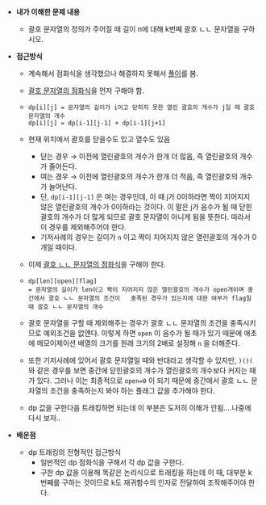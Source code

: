 * **내가 이해한 문제 내용**

  * 괄호 문자열의 정의가 주어질 때 길이 n에 대해 k번째 괄호 ㄴㄴ 문자열을 구하시오.

* **접근방식**

  * 계속해서 점화식을 생각했으나 해결하지 못해서 [풀이](https://sgc109.tistory.com/128)를 봄.

  * <u>괄호 문자열의 점화식</u>을 먼저 구해야 함.

  * ```
    dp[i][j] = 문자열의 길이가 i이고 닫히지 못한 열린 괄호의 개수가 j일 때 괄호문자열의 개수
    dp[i][j] = dp[i-1][j-1] + dp[i-1][j+1]
    ```

  * 현재 위치에서 괄호를 닫을수도 있고 열수도 있음

    * 닫는 경우 → 이전에 열린괄호의 개수가 한개 더 많음, 즉 열린괄호의 개수가 줄어든다.
    * 여는 경우 → 이전에 열린괄호의 개수가 한개 더 적음, 즉 열린괄호의 개수가 늘어난다.
    * 단, `dp[i-1][j-1]` 은 여는 경우인데, 이 때 j가 0이하라면 짝이 지어지지 않은 열린괄호의 개수가 0이하라는 것이다. 이 말은 j가 음수가 될 때 닫힌괄호의 개수가 더 많게 되므로 괄호 문자열이 아니게 됨을 뜻한다. 따라서 이 경우를 제외해주어야 한다.
    * 기저사례의 경우는 길이가 `n` 이고 짝이 지어지지 않은 열린괄호의 개수가 0개일 때이다.

  * 이제 <u>괄호 ㄴㄴ 문자열의 점화식</u>을 구해야 한다.

  * ```
    dp[len][open][flag] 
    = 문자열의 길이가 len이고 짝이 지어지지 않은 열린괄호의 개수가 open개이며 중간에서 괄호 ㄴㄴ 문자열의 조건이 	충족된 경우가 있는지에 대한 여부가 flag일 때 괄호 ㄴㄴ 문자열의 개수
    ```

  * 괄호 문자열을 구할 때 제외해주는 경우가 괄호 ㄴㄴ 문자열의 조건을 충족시키므로 예외조건을 없앤다. 이렇게 하면 `open` 이 음수가 될 때가 있기 때문에 애초에 메모이제이션 배열의 크기를 원래 크기의 2배로 설정해 `n` 을 더해준다.

  * 또한 기저사례에 있어서 괄호 문자열일 때와 반대라고 생각할 수 있지만, `)()(` 와 같은 경우를 보면 중간에 닫힌괄호의 개수가 열린괄호의 개수보다 커지는 때가 있다. 그러나 이는 최종적으로 `open=0` 이 되기 때문에 중간에서 괄호 ㄴㄴ 문자열의 조건을 충족하는지 봐야 하는 플래그 값을 추가해야 한다.

  * dp 값을 구한다음 트래킹하면 되는데 이 부분은 도저히 이해가 안됨….나중에 다시 보자..

* **배운점**

  * dp 트래킹의 전형적인 접근방식
    * 일반적인 dp 점화식을 구해서 각 dp 값을 구한다.
    * 구한 dp 값을 이용해 똑같은 논리식으로 트래킹을 하는데 이 때, 대부분 k번째를 구하는 것이므로 k도 재귀함수의 인자로 전달하여 조작해주어야 한다.